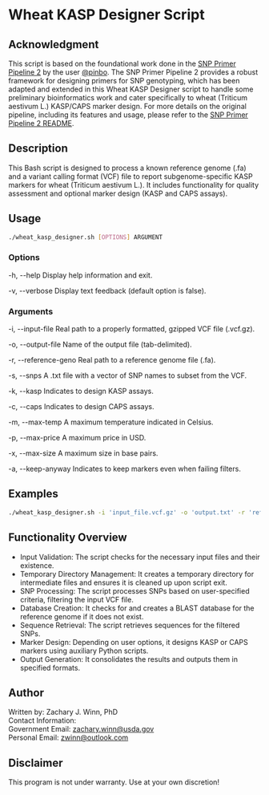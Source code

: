 # Wheat KASP Designer Script

## Acknowledgment
This script is based on the foundational work done in the [SNP Primer Pipeline 2](https://github.com/pinbo/snp_primer_pipeline2?tab=readme-ov-file) by the user [@pinbo](https://github.com/pinbo). The SNP Primer Pipeline 2 provides a robust framework for designing primers for SNP genotyping, which has been adapted and extended in this Wheat KASP Designer script to handle some preliminary bioinformatics work and cater specifically to wheat (Triticum aestivum L.) KASP/CAPS marker design. For more details on the original pipeline, including its features and usage, please refer to the [SNP Primer Pipeline 2 README](https://github.com/pinbo/SNP_Primer_Pipeline2/blob/master/README.md).

## Description
This Bash script is designed to process a known reference genome (.fa) and a variant calling format (VCF) file to report subgenome-specific KASP markers for wheat (Triticum aestivum L.). It includes functionality for quality assessment and optional marker design (KASP and CAPS assays).

## Usage
```bash
./wheat_kasp_designer.sh [OPTIONS] ARGUMENT
```

### Options
-h, --help
Display help information and exit.

-v, --verbose
Display text feedback (default option is false).

### Arguments
-i, --input-file
Real path to a properly formatted, gzipped VCF file (.vcf.gz).

-o, --output-file
Name of the output file (tab-delimited).

-r, --reference-geno
Real path to a reference genome file (.fa).

-s, --snps
A .txt file with a vector of SNP names to subset from the VCF.

-k, --kasp
Indicates to design KASP assays.

-c, --caps
Indicates to design CAPS assays.

-m, --max-temp
A maximum temperature indicated in Celsius.

-p, --max-price
A maximum price in USD.

-x, --max-size
A maximum size in base pairs.

-a, --keep-anyway
Indicates to keep markers even when failing filters.

## Examples

```bash
./wheat_kasp_designer.sh -i 'input_file.vcf.gz' -o 'output.txt' -r 'reference_genome.fa' -s 'snps.txt' -k -m 63 -p 200 -x 25 -v
```

## Functionality Overview
- Input Validation: The script checks for the necessary input files and their existence.
- Temporary Directory Management: It creates a temporary directory for intermediate files and ensures it is cleaned up upon script exit.
- SNP Processing: The script processes SNPs based on user-specified criteria, filtering the input VCF file.
- Database Creation: It checks for and creates a BLAST database for the reference genome if it does not exist.
- Sequence Retrieval: The script retrieves sequences for the filtered SNPs.
- Marker Design: Depending on user options, it designs KASP or CAPS markers using auxiliary Python scripts.
- Output Generation: It consolidates the results and outputs them in specified formats.

## Author
Written by: Zachary J. Winn, PhD<br>
Contact Information:<br>
  Government Email: zachary.winn@usda.gov <br>
  Personal Email: zwinn@outlook.com <br>

## Disclaimer
This program is not under warranty. Use at your own discretion!
